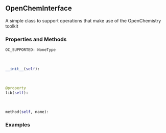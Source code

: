 ## <a id="McUtils.McUtils.ExternalPrograms.OpenChem.OpenChemInterface">OpenChemInterface</a>
A simple class to support operations that make use of the OpenChemistry toolkit

### Properties and Methods
```python
OC_SUPPORTED: NoneType
```
<a id="McUtils.McUtils.ExternalPrograms.OpenChem.OpenChemInterface.__init__" class="docs-object-method">&nbsp;</a>
```python
__init__(self): 
```

<a id="McUtils.McUtils.ExternalPrograms.OpenChem.OpenChemInterface.lib" class="docs-object-method">&nbsp;</a>
```python
@property
lib(self): 
```

<a id="McUtils.McUtils.ExternalPrograms.OpenChem.OpenChemInterface.method" class="docs-object-method">&nbsp;</a>
```python
method(self, name): 
```

### Examples
